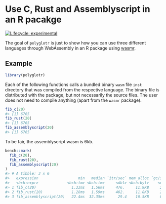 
<!-- README.md is generated from README.Rmd. Please edit that file -->

# Use C, Rust and Assemblyscript in an R pacakge

<!-- badges: start -->

[![Lifecycle:
experimental](https://img.shields.io/badge/lifecycle-experimental-orange.svg)](https://www.tidyverse.org/lifecycle/#experimental)
<!-- badges: end -->

The goal of `polyglotr` is just to show how you can use three different
languages through WebAssembly in an R package using
[wasmr](https://github.com/dirkschumacher/wasmr).

## Example

``` r
library(polyglotr)
```

Each of the following functions calls a bundled binary `wasm` file
`inst` directory that was compiled from the respective language. The
binary file is distributed with the package, but not necessarily the
source files. The user does not need to compile anything (apart from the
`wasmr` package).

``` r
fib_c(20)
#> [1] 6765
fib_rust(20)
#> [1] 6765
fib_assemblyscript(20)
#> [1] 6765
```

To be fair, the assemblyscript wasm is 6kb.

``` r
bench::mark(
  fib_c(20),
  fib_rust(20),
  fib_assemblyscript(20)
)
#> # A tibble: 3 x 6
#>   expression                  min   median `itr/sec` mem_alloc `gc/sec`
#>   <bch:expr>             <bch:tm> <bch:tm>     <dbl> <bch:byt>    <dbl>
#> 1 fib_c(20)                1.33ms   1.56ms     476.     11.9KB     2.05
#> 2 fib_rust(20)             1.28ms   1.59ms     402.     11.8KB     2.01
#> 3 fib_assemblyscript(20)   22.4ms  32.35ms      29.4    16.5KB     0
```
